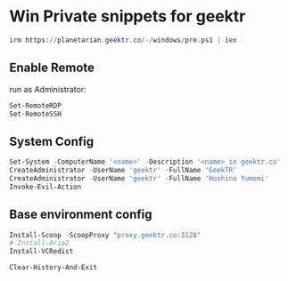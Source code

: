 # Win Private snippets for geektr

```powershell
irm https://planetarian.geektr.co/-/windows/pre.ps1 | iex
```

## Enable Remote

run as Administrator:

```powershell
Set-RemoteRDP
Set-RemoteSSH
```

## System Config

```powershell
Set-System -ComputerName '<name>' -Description '<name> in geektr.co'
CreateAdministrator -UserName 'geektr' -FullName 'GeekTR'
CreateAdministrator -UserName 'geektr' -FullName 'Hoshino Yumemi'
Invoke-Evil-Action
```

## Base environment config

```powershell
Install-Scoop -ScoopProxy "proxy.geektr.co:3128"
# Install-Aria2
Install-VCRedist

Clear-History-And-Exit
```

